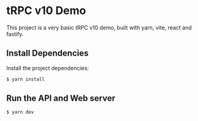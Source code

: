 # tRPC v10 Demo

This project is a very basic tRPC v10 demo, built with yarn, vite, react and fastify.

## Install Dependencies

Install the project dependencies:

```sh
$ yarn install
```

## Run the API and Web server

```sh
$ yarn dev
```
